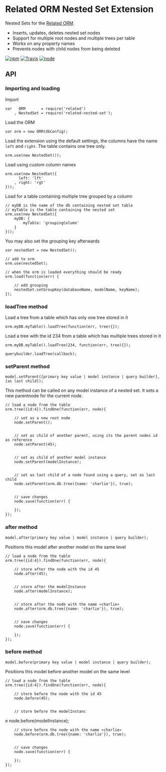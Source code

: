 # Related ORM Nested Set Extension

Nested Sets for the [Related ORM](https://www.npmjs.com/package/related).

- Inserts, updates, deletes nested set nodes
- Support for multiple root nodes and multiple trees per table
- Works on any property names
- Prevents nodes with child nodes from being deleted

[![npm](https://img.shields.io/npm/dm/related-nested-set.svg?style=flat-square)](https://www.npmjs.com/package/v)
[![Travis](https://img.shields.io/travis/eventEmitter/related-nested-set.svg?style=flat-square)](https://travis-ci.org/eventEmitter/related-nested-set)
[![node](https://img.shields.io/node/v/related-nested-set.svg?style=flat-square)](https://nodejs.org/)

## API

### Importing and loading

Import

	var   ORM 		= require('related')
		, NestedSet = require('related-nested-set');

Load the ORM

	var orm = new ORM(dbConfig);

Load the extension using the default settings, the columns have the name `left` and `right`. The table contains one tree only.

	orm.use(new NestedSet());

Load using custom column names

	orm.use(new NestedSet({
		  left: 'lft'
		, right: 'rgt'
	}));

Load for a table containing multiple tree grouped by a column

	// myDB is the name of the db containing nested set table
	// myTable is the table containing the nested set
	orm.use(new NestedSet({
		myDB: {
			myTable: 'groupingColumn'
		}
	}));

You may also set the grouping key afterwards

	var nestedSet = new NestedSet();

	// add to orm
	orm.use(nestedSet);

    // when the orm is loaded everything should be ready
    orm.load(function(err) {

    	// add grouping
    	nestedSet.setGroupKey(databaseName, modelName, keyName);
    });


### loadTree method

Load a tree from a table which has only one tree stored in it
	
	orm.myDB.myTable().loadTree(function(err, tree){});

Load a tree with the id 234 from a table which has multiple trees stored in it

	orm.myDB.myTable().loadTree(234, function(err, tree){});

	querybuilder.loadTree(callback);


### setParent method

	model.setParent([primary key value | model instance | query builder], [as last child]);

This method can be called on any model instance of a nested set. It sets a new parentnode for the current node.

	// load a node from the table
	orm.tree({id:4}).findOne(function(err, node){

		// set as a new root node
		node.setParent();


		// set as child of another parent, using its the parent nodes id as reference
		node.setParent(45);


		// set as child of another model instance
		node.setParent(modelInstance);


		// set as last child of a node found using a query, set as last child
		node.setParent(orm.db.tree({name: 'charlie'}), true);


		// save changes
		node.save(function(err) {

		});
	});


### after method

	model.after(primary key value | model instance | query builder);

Positions this model after another model on the same level

	// load a node from the table
	orm.tree({id:4}).findOne(function(err, node){

		// store after the node with the id 45
		node.after(45);


		// store after the modelInstance
		node.after(modelInstance);


		// store after the node with the name «charlie»
		node.after(orm.db.tree({name: 'charlie'}), true);


		// save changes
		node.save(function(err) {

		});
	});



### before method

	model.before(primary key value | model instance | query builder);

Positions this model before another model on the same level

	// load a node from the table
	orm.tree({id:4}).findOne(function(err, node){

		// store before the node with the id 45
		node.before(45);


		// store before the modelInstanc
e		node.before(modelInstance);


		// store before the node with the name «charlie»
		node.before(orm.db.tree({name: 'charlie'}), true);


		// save changes
		node.save(function(err) {

		});
	});
